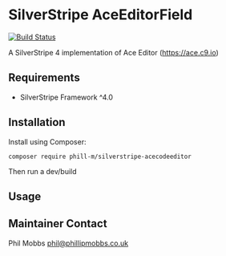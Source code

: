 # SilverStripe AceEditorField

[![Build Status](https://travis-ci.org/phill-m/silverstripe-acecodeeditor.svg?branch=master)](https://travis-ci.org/phill-m/silverstripe-acecodeeditor)

A SilverStripe 4 implementation of Ace Editor (https://ace.c9.io)


## Requirements

* SilverStripe Framework ^4.0


## Installation
Install using Composer:
```
composer require phill-m/silverstripe-acecodeeditor
```

Then run a dev/build


## Usage


## Maintainer Contact
Phil Mobbs <phil@phillipmobbs.co.uk>


